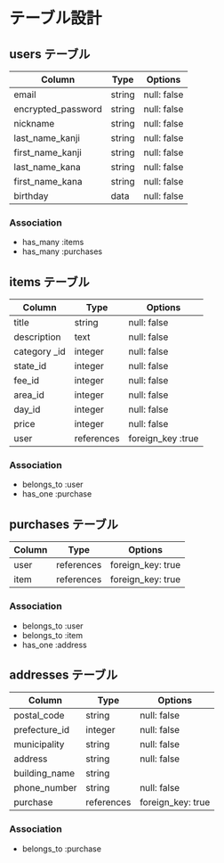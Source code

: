 # テーブル設計

## users テーブル

| Column             | Type    | Options     |
| ------------------ | ------- | ----------- |
| email              | string  | null: false |
| encrypted_password | string  | null: false |
| nickname           | string  | null: false |
| last_name_kanji    | string  | null: false |
| first_name_kanji   | string  | null: false |
| last_name_kana     | string  | null: false |
| first_name_kana    | string  | null: false |
| birthday           | data    | null: false |

### Association

- has_many :items
- has_many :purchases

## items テーブル

| Column       | Type       | Options           |
| ------------ | ---------- | ----------------- |
| title        | string     | null: false       |
| description  | text       | null: false       |
| category _id | integer    | null: false       |
| state_id     | integer    | null: false       |
| fee_id       | integer    | null: false       |
| area_id      | integer    | null: false       |
| day_id       | integer    | null: false       |
| price        | integer    | null: false       |
| user         | references | foreign_key :true |

### Association

- belongs_to :user
- has_one :purchase

## purchases テーブル

| Column | Type       | Options           |
| ------ | ---------- | ----------------- |
| user   | references | foreign_key: true |
| item   | references | foreign_key: true |

### Association

- belongs_to :user
- belongs_to :item
- has_one :address

## addresses テーブル

| Column        | Type       | Options     |
| ------------- | ---------- | ----------- |
| postal_code   | string     | null: false |
| prefecture_id | integer    | null: false |
| municipality  | string     | null: false |
| address       | string     | null: false |
| building_name | string     |             |
| phone_number  | string     | null: false |
| purchase      | references | foreign_key: true |

### Association

- belongs_to :purchase